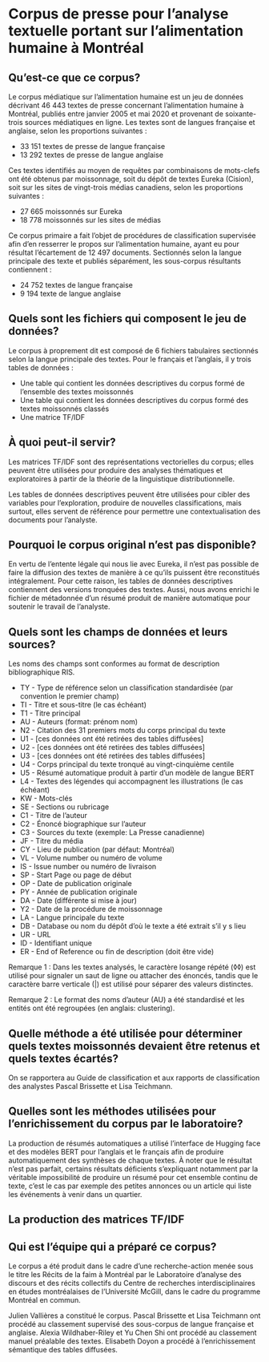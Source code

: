 # Corpus de presse pour l’analyse textuelle portant sur l’alimentation humaine à Montréal

## Qu’est-ce que ce corpus?
Le corpus médiatique sur l’alimentation humaine est un jeu de données décrivant 46 443 textes de presse concernant l’alimentation humaine à Montréal, publiés entre janvier 2005 et mai 2020 et provenant de soixante-trois sources médiatiques en ligne. Les textes sont de langues française et anglaise, selon les proportions suivantes :
- 33 151 textes de presse de langue française
- 13 292 textes de presse de langue anglaise

Ces textes identifiés au moyen de requêtes par combinaisons de mots-clefs ont été obtenus par moissonnage, soit du dépôt de textes Eureka (Cision), soit sur les sites de vingt-trois médias canadiens, selon les proportions suivantes :
- 27 665 moissonnés sur Eureka
- 18 778 moissonnés sur les sites de médias

Ce corpus primaire a fait l’objet de procédures de classification supervisée afin d’en resserrer le propos sur l’alimentation humaine, ayant eu pour résultat l’écartement de 12 497 documents. Sectionnés selon la langue principale des texte et publiés séparément, les sous-corpus résultants contiennent :
- 24 752 textes de langue française
- 9 194 texte de langue anglaise

## Quels sont les fichiers qui composent le jeu de données? 
Le corpus à proprement dit est composé de 6 fichiers tabulaires sectionnés selon la langue principale des textes. Pour le français et l’anglais, il y trois tables de données :
- Une table qui contient les données descriptives du corpus formé de l’ensemble des textes moissonnés
- Une table qui contient les données descriptives du corpus formé des textes moissonnés classés
- Une matrice TF/IDF

## À quoi peut-il servir? 
Les matrices TF/IDF sont des représentations vectorielles du corpus; elles peuvent être utilisées pour produire des analyses thématiques et exploratoires à partir de la théorie de la linguistique distributionnelle. 

Les tables de données descriptives peuvent être utilisées pour cibler des variables pour l’exploration, produire de nouvelles classifications, mais surtout, elles servent de référence pour permettre une contextualisation des documents pour l’analyste.

## Pourquoi le corpus original n’est pas disponible? 
En vertu de l’entente légale qui nous lie avec Eureka, il n’est pas possible de faire la diffusion des textes de manière à ce qu’ils puissent être reconstitués intégralement. Pour cette raison, les tables de données descriptives contiennent des versions tronquées des textes. Aussi, nous avons enrichi le fichier de métadonnée d’un résumé produit de manière automatique pour soutenir le travail de l’analyste. 

## Quels sont les champs de données et leurs sources? 
Les noms des champs sont conformes au format de description bibliographique RIS.
- TY - Type de référence selon un classification standardisée (par convention le premier champ)
- TI - Titre et sous-titre (le cas échéant)
- T1 - Titre principal
- AU - Auteurs (format: prénom nom)
- N2 - Citation des 31 premiers mots du corps principal du texte
- U1 - [ces données ont été retirées des tables diffusées]
- U2 - [ces données ont été retirées des tables diffusées]
- U3 - [ces données ont été retirées des tables diffusées]
- U4 - Corps principal du texte tronqué au vingt-cinquième centile
- U5 - Résumé automatique produit à partir d’un modèle de langue BERT
- L4 - Textes des légendes qui accompagnent les illustrations (le cas échéant)
- KW - Mots-clés
- SE - Sections ou rubricage
- C1 - Titre de l’auteur
- C2 - Énoncé biographique sur l’auteur
- C3 - Sources du texte (exemple: La Presse canadienne)
- JF - Titre du média
- CY - Lieu de publication (par défaut: Montréal)
- VL - Volume number ou numéro de volume
- IS - Issue number ou numéro de livraison
- SP - Start Page ou page de début
- OP - Date de publication originale
- PY - Année de publication originale
- DA - Date (différente si mise à jour)
- Y2 - Date de la procédure de moissonnage
- LA - Langue principale du texte
- DB - Database ou nom du dépôt d’où le texte a été extrait s’il y s lieu
- UR - URL
- ID - Identifiant unique
- ER - End of Reference ou fin de description (doit être vide)

Remarque 1 : Dans les textes analysés, le caractère losange répété (◊◊) est utilisé pour signaler un saut de ligne ou attacher des énoncés, tandis que le caractère barre verticale (|) est utilisé pour séparer des valeurs distinctes. 

Remarque 2 : Le format des noms d’auteur (AU) a été standardisé et les entités ont été regroupées (en anglais: clustering).

## Quelle méthode a été utilisée pour déterminer quels textes moissonnés devaient être retenus et quels textes écartés? 
On se rapportera au Guide de classification et aux rapports de classification des analystes Pascal Brissette et Lisa Teichmann.

## Quelles sont les méthodes utilisées pour l’enrichissement du corpus par le laboratoire? 
La production de résumés automatiques a utilisé l’interface de Hugging face et des modèles BERT pour l’anglais et le français afin de produire automatiquement des synthèses de chaque textes. À noter que le résultat n’est pas parfait, certains résultats déficients s’expliquant notamment par la véritable impossibilité de produire un résumé pour cet ensemble continu de texte, c’est le cas par exemple des petites annonces ou un article qui liste les événements à venir dans un quartier.

## La production des matrices TF/IDF

## Qui est l’équipe qui a préparé ce corpus?
Le corpus a été produit dans le cadre d’une recherche-action menée sous le titre les Récits de la faim à Montréal par le Laboratoire d’analyse des discours et des récits collectifs du Centre de recherches interdisciplinaires en études montréalaises de l’Université McGill, dans le cadre du programme Montréal en commun.

Julien Vallières a constitué le corpus. Pascal Brissette et Lisa Teichmann ont procédé au classement supervisé des sous-corpus de langue française et anglaise. Alexia Wildhaber-Riley et Yu Chen Shi ont procédé au classement manuel préalable des textes. Elisabeth Doyon a procédé à l’enrichissement sémantique des tables diffusées.
